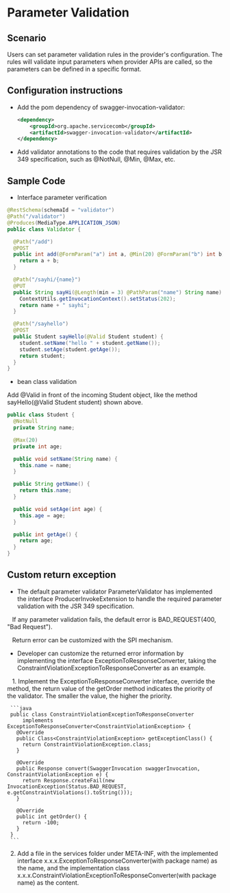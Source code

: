 # Parameter Validation
## Scenario
Users can set parameter validation rules in the provider's configuration. The rules will validate input parameters when provider APIs are called, so the parameters can be defined in a specific format.

## Configuration instructions

* Add the pom dependency of swagger-invocation-validator:

  ```xml
  <dependency>
      <groupId>org.apache.servicecomb</groupId>
      <artifactId>swagger-invocation-validator</artifactId>
  </dependency>
  ```

* Add validator annotations to the code that requires validation by the JSR 349 specification, such as @NotNull, @Min, @Max, etc.

## Sample Code

* Interface parameter verification
```java
@RestSchema(schemaId = "validator")
@Path("/validator")
@Produces(MediaType.APPLICATION_JSON)
public class Validator {

  @Path("/add")
  @POST
  public int add(@FormParam("a") int a, @Min(20) @FormParam("b") int b) {
    return a + b;
  }

  @Path("/sayhi/{name}")
  @PUT
  public String sayHi(@Length(min = 3) @PathParam("name") String name) {
    ContextUtils.getInvocationContext().setStatus(202);
    return name + " sayhi";
  }

  @Path("/sayhello")
  @POST
  public Student sayHello(@Valid Student student) {
    student.setName("hello " + student.getName());
    student.setAge(student.getAge());
    return student;
  }
}
```

* bean class validation

Add @Valid in front of the incoming Student object, like the method sayHello\(@Valid Student student\) shown above.

```java
public class Student {
  @NotNull
  private String name;

  @Max(20)
  private int age;

  public void setName(String name) {
    this.name = name;
  }

  public String getName() {
    return this.name;
  }

  public void setAge(int age) {
    this.age = age;
  }

  public int getAge() {
    return age;
  }
}
```
## Custom return exception

* The default parameter validator ParameterValidator has implemented the interface ProducerInvokeExtension to handle the required parameter validation with the JSR 349 specification.

   If any parameter validation fails, the default error is BAD\_REQUEST\(400, "Bad Request"\).

   Return error can be customized with the SPI mechanism.

* Developer can customize the returned error information by implementing the interface ExceptionToResponseConverter, taking the ConstraintViolationExceptionToResponseConverter as an example.

   1. Implement the ExceptionToResponseConverter interface, override the method, the return value of the getOrder method indicates the priority of the validator. The smaller the value, the higher the priority.

     ```java
     public class ConstraintViolationExceptionToResponseConverter
         implements ExceptionToResponseConverter<ConstraintViolationException> {
       @Override
       public Class<ConstraintViolationException> getExceptionClass() {
         return ConstraintViolationException.class;
       }
    
       @Override
       public Response convert(SwaggerInvocation swaggerInvocation, ConstraintViolationException e) {
         return Response.createFail(new InvocationException(Status.BAD_REQUEST, e.getConstraintViolations().toString()));
       }
    
       @Override
       public int getOrder() {
         return -100;
       }
     }
     ```

  2. Add a file in the services folder under META-INF, with the implemented interface x.x.x.ExceptionToResponseConverter(with package name\) as the name, and the implementation class x.x.x.ConstraintViolationExceptionToResponseConverter(with package name\) as the content.
